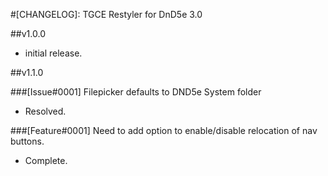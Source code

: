 #[CHANGELOG]: TGCE Restyler for DnD5e 3.0

##v1.0.0
- initial release.

##v1.1.0

###[Issue#0001] Filepicker defaults to DND5e System folder
- Resolved.
  
###[Feature#0001] Need to add option to enable/disable relocation of nav buttons.
- Complete. 
